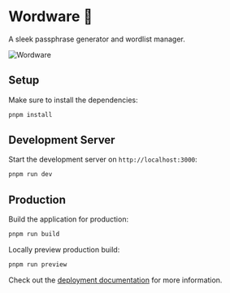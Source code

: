 # Wordware 🔐

A sleek passphrase generator and wordlist manager.

![Wordware](https://github.com/matijaoe/wordware/assets/46557266/c605bc74-2bc4-414d-a01a-0473416ea5da)


## Setup

Make sure to install the dependencies:

```bash
pnpm install
```

## Development Server

Start the development server on `http://localhost:3000`:

```bash
pnpm run dev
```

## Production

Build the application for production:

```bash
pnpm run build
```

Locally preview production build:

```bash
pnpm run preview
```

Check out the [deployment documentation](https://nuxt.com/docs/getting-started/deployment) for more information.

